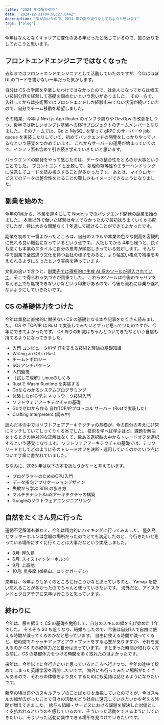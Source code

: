 ```yaml
---
title: "2024 年の振り返り"
date: "2024-12-31T04:58:27.044Z"
description: "気が向いたので、2024 年の振り返りをしてみようと思います"
tags: ["blog"]
---
```


今年はなんとなくキャリアに変化のある年だったと感じているので、振り返りをしておこうと思います。

## フロントエンドエンジニアではなくなった

去年まではフロントエンドエンジニアとして活動していたのですが、今年はほぼ UI のコードを書かない一年だった気がします。

自分は CS の学部を卒業したわけではなかったので、社会人になってからは幅広い技術分野を経験して基礎を固めたいという思いがありました。
その一方で、入社してからは技術面ではフロントエンドしか経験出来てない状況が続いていたので、自分でチーム移動を希望しました。

その結果、今年は Next.js App Router のインフラ周りや DevOps の改善をしつつ、後半では新しいオンプレ基盤への移行プロジェクトのチームメンバーとなりました。
そのチームでは、Go と MySQL を使って gRPC のサーバーや job queue を実装したりしていて、初めてバックエンドの開発をしっかりやっているなという感覚をつかめています。
これからサーバーの運用が始まっていくので、インフラ面も含めて引き続き学んでいきたいと思います。

バックエンドの開発をやって感じたのは、データの整合性をとるのが大事ということでした。
フロントエンドと比較して、処理の冪等性やエラーハンドリングに注意してコードを読み書きすることが多かったです。
あとは、マイクロサービスでのデータの整合性をとることの難しさもイメージできるようになりました。

## 副業を始めた

今年の1月から、本業を週４にして Node.js でのバックエンド開発の副業を始めました。
本業以外で働いた経験は今までなかったので最初はうまくいくか心配でしたが、特に大きな問題なく 1 年通して続けることができてよかったです。

副業を初めて一番よかったところは、自分のスキルや本業の色々な側面を客観的に見れる良い機会になっているという点です。
入社してから 4年も経つと、良くも悪くも本業のスタイルに自分の思考が順応しきっている気がします。
そんな中で副業で全然違う文化を持つ会社の様子をみると、より幅広い視点で物事を考えられるようになったという実感を持っています。

文化の違いで言うと、[副業先では積極的に生成 AI 系のツールが導入されていて](https://zenn.dev/ubie_dev/articles/devin-for-test)、そこで得られる気づきが貴重でした。
これらのツールは今後のキャリアを考える上でも無視できないかなという印象があるので、今後も流れには乗り遅れないようにしていきたいです。

## CS の基礎体力をつけた

今年は業務に直接的に関係ない CS の基礎となる本や記事をたくさん読みました。
OS や TCP/IP は Rust で実装してみたいとずっと思っていたのですが、今年にできてよかったです。
CS 周りの知識はちゃんとついてきたなという自信も持てるようになってきました。

- 入門 コンピュータ科学 ITを支える技術と理論の基礎知識
- Writing an OS in Rust
- チームトポロジー
- SQLアンチパターン
- 入門監視
- ［試して理解］Linuxのしくみ
- Rustで Wasm Runtime を実装する
- Goならわかるシステムプログラミング
- 体験しながら学ぶ ネットワーク技術入門
- ソフトウェアアーキテクチャの基礎
- Goでゼロから作る 自作TCP/IPプロトコル サーバー (Rustで実装した)
- Crafting Interpreters (読み中)

読んだ本の中ではソフトフェアアーキテクチャの基礎が、今の自分の考えに非常にマッチしていてしっくりくる本でした。
技術を学べば学ぶほど、課題を解決をするときの絶対的な正解はなくて、数ある選択肢の中からトレードオフを選択するという感覚になります。
ソフトフェアアーキテクチャの基礎では、テックリードとしてどのようにそのトレードオフを決断・運用していくのかという点について丁寧に書かれていました。

ちなみに、2025 年は以下の本を読もうかなーと考えています。

- プログラマーのためのCPU入門
- データ指向アプリケーションデザイン
- 失敗から学ぶ RDB の歩き方
- マルチテナントSaaSアーキテクチャの構築
- Googleのソフトウェアエンジニアリング

## 自然をたくさん見に行った

運動不足解消も兼ねて、今年は精力的にハイキングに行ってみました。
屋久島とマッターホルンは念願の場所だったのでとても満足したのと、今行きたいと思っている場所にすぐに行くことは大事だなという実感しました。

- 3月: 屋久島
- 6月: スイス (マッターホルン)
- 9月: 上高地
- 10月: 奥多摩 (御岳山、ロックガーデン)

来年は、今年よりも多くのところに行こうかなと思っているのと、Yamap を使い忘れることが多かったのでちゃんと使っていきたいです。
海外だと、アイスランドとクロアチアに来年は行こうと思っています。

## 終わりに

今年は、腰を据えて CS の基礎を勉強して、自分のスキルの幅を広げ始めた 1 年でした。
そろそろ 30 も近くなり、結婚もしたので、今後は自分1人で自由に使える時間が減ってくるのかなと思っています。
自由に使える時間が減ってくると、短時間でキャッチアップとアウトプットをする必要がありますが、それを支えるのが CS の基礎体力だと自分は思っています。
まとまった時間が取れなくなる前に、CS の基礎体力をつける時間を多く取れたのはよかったです。

来年は、今年以上に今行きたいと思っているところへ行きつつ、今年の途中で辞めてしまった英語学習を再開したいです。
海外にも行ってみたい場所がたくさんあるので、それらの体験をより良くするためにも英語は話せるようになりたいです。

新卒の頃は自分のスキルアップのことばかりを重視していたのですが、今はスキルの幅が広がったことで日々の活動をどう社会に還元していきたいかを考える時間が増えてきました。
給与も組織・サービスにおける課題を解決した対価として支払われるというのを感じているので、そういった活動をできるようにしていきたいし、そういった活動に集中できる場所を見つけていきたいです。
